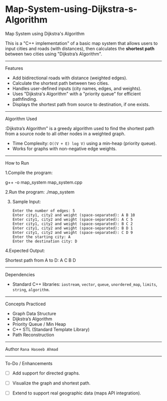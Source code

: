 # Map-System-using-Dijkstra-s-Algorithm
Map System using Dijkstra's Algorithm

This is a "C++ implementation" of a basic map system that allows users to input cities and roads (with distances), then calculates the **shortest path** between two cities using "Dijkstra’s Algorithm".

---
Features

- Add bidirectional roads with distance (weighted edges).
- Calculate the shortest path between two cities.
- Handles user-defined inputs (city names, edges, and weights).
- Uses "Dijkstra's Algorithm" with a "priority queue" for efficient pathfinding.
- Displays the shortest path from source to destination, if one exists.

---

Algorithm Used

:Dijkstra’s Algorithm" is a greedy algorithm used to find the shortest path from a source node to all other nodes in a weighted graph.

- Time Complexity: `O((V + E) log V)` using a min-heap (priority queue).
- Works for graphs with non-negative edge weights.

---

 How to Run

1.Compile the program:
  
   g++ -o map_system map_system.cpp


2.Run the program:
   ./map_system
 

3. Sample Input:
   ```
   Enter the number of edges: 5
   Enter city1, city2 and weight (space-separated): A B 10
   Enter city1, city2 and weight (space-separated): A C 5
   Enter city1, city2 and weight (space-separated): B C 2
   Enter city1, city2 and weight (space-separated): B D 1
   Enter city1, city2 and weight (space-separated): C D 9
   Enter the starting city: A
   Enter the destination city: D
   ```

4.Expected Output:
   
   Shortest path from A to D: A C B D
   

---

Dependencies

- Standard C++ libraries: `iostream`, `vector`, `queue`, `unordered_map`, `limits`, `string`, `algorithm`.

---

Concepts Practiced

- Graph Data Structure
- Dijkstra’s Algorithm
- Priority Queue / Min Heap
- C++ STL (Standard Template Library)
- Path Reconstruction

---

Author
```Rana Haseeb Ahmad```

---
To-Do / Enhancements

- [ ] Add support for directed graphs.
- [ ] Visualize the graph and shortest path.
- [ ] Extend to support real geographic data (maps API integration).

